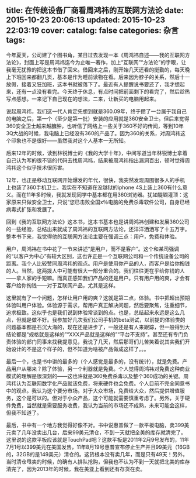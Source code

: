 title: 在传统设备厂商看周鸿祎的互联网方法论
date: 2015-10-23 20:06:13
updated: 2015-10-23 22:03:19
cover: 
catalog: false
categories: 杂言
tags: 
---

今年夏天，公司建了个图书角，某日过去发现一本《周鸿祎自述——我的互联网方法论》，封面上写是周鸿祎迄今为止唯一著作，加上“互联网”“方法论”的字眼，让我毫无犹豫的把这本书借了回来。借回来之后，刚开始几天还看的挺勤的，每天晚上下班回来都翻几页，基本是作为睡前读物在看。后来因为脖子的关系，然后十一放假，接着又狂加班，这本书就被落下了。最近有人提醒说书要还了，我才想起来，还有一点没有看完。今天终于休息，有点时间把前面剩下的看完了，然后趁热写点感想。一来记下自己现在的想法，二来，让新买的电脑用起来。
<!--more--> 

说起周鸿祎，我们这一代人肯定先想到就是360.09年，终于攒了一台属于我自己的电脑之后，第一个（至少是第一批）安装的应用就是360安全卫士。但后来觉得360安全卫士越来越臃肿，也听信了网络上一些关于360不好的传闻，等到10年3Q大战的时候，我电脑上已经没有360的产品了。因为360的关系，对周鸿祎这个印象也不是很好——虽然我对这个人基本一无所知。

后来12年的时候，读到林锐博士的《我的大学十年》，中间写道当年林锐博士拿着自己认为写的很不错的代码去找周鸿祎，结果被周鸿祎指出漏洞百出，顿时觉得周鸿祎这个似乎技术很厉害。

12年，也正是移动互联网开始爆发的年代，很快，我突然发现周围很多人的手机上也装了360手机卫士。我实在不知道在没越狱的iphone 4S上装上360有什么意义。而在11年多时候，我就发现同学中基本都在用360浏览器。犹如醍醐灌顶：这家原来只做安全卫士，只说“您已击败全国x％电脑的免费杀毒软件公司，自身已经病毒式扩张和发展了。

回到《我的互联网方法论》这本书，这本书基本也是讲周鸿祎创建和发展360公司的一些经验，总结出来就成了周鸿祎的互联网方法论，还洋洋洒洒写了十五万字。整本书下来，我觉得他的互联网方法论主要在强调三点：用户，免费和体验。

用户，周鸿祎在书中花了一节来讲述“是用户，而不是客户”。这个和某司强调的“以客户为中心”有较大区别，这也许正是一个互联网公司和一个传统设备公司的距离。我个人比较赞同周鸿祎的观点。用户是使用你产品的人，而客户是给你掏钱的人。当然，这两拨人中可能有很大一部分重合的。我们往往更在乎给你钱的人——拿人家的手短嘛。而真正感知我们产品的还是用户。只有用户用的爽，才会有客户给你掏钱——对于互联网产品，尤其是这样。

这里就有了一个问题，怎样让用户用的爽？这就是第二点，体验。书中把超出预期体验叫用户体验。体验源于需求，帮用户真正解决问题，然后要聚焦，注重细节，追求极致。这似乎也是我们说到体验常谈到的点。也是，总结起来永远是这么几点，但就是做不好。我参加好几次我们公司手机的beta测试，以前提的体验类的问题基本都是石沉大海的，现在还是进步了，一般还是有人来跟踪，但一般得到大结论都是“规格就是这样的”“XXX产品就是这样的”“平台不支持”。甚至还有专门负责体验的部门同事来找我提意见，我说了几天，然后那哥们儿苦笑着说其实我们开始设计的不是这个样子的，但不知道为啥被产品做成这样了。。。

最后一个，也是书中讲的最多的（个人感觉是最多的，没有统计），就是免费。产品用户从哪来？除了体验，另一个利器就是免费。个人觉得周鸿祎对免费这种商业模式的理解是很深刻的——这也许就是360免费杀毒以及整个360成功的关键。周鸿祎认为互联网数字化产品就该免费，将来硬件也会免费。个人目前不完全同意书中的观点。我认为这个要分市场。对于大众市场，免费给大众，然后提供增值服务，这个是可以的。但对于小众产品，这个可能就需要慎重考虑了。另外，关于硬件免费，当然就是需要服务收费，我认为当前的市场还不成熟，未来可能会这样，但我不知道了。

最后，书中有一个地方我觉得好像不对。书中说惠普做了一款平板电脑，卖399美元卖了几年没卖出几台，后来99美元清仓，不到一天就把全美的库存就清完了。这里说的这款平板应该就是TouchPad吧？这款平板是2011年2月9号发布的，11年7月1号以399美元在美国发售，11年8月19号惠普宣布停止生产并且99美元（16GB的，32GB的是149美元）清仓的。这货根本没有卖几年，而是只有49天！另外，当时清仓甩卖的时候，的确有人排队抢购，但我也不认为不到一天就把北美的库存清完了，因为2013年的时候，我在美亚上看到还有存货在卖。